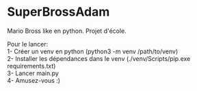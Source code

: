 # SuperBrossAdam
Mario Bross like en python. Projet d'école.

Pour le lancer:  
1- Créer un venv en python (python3 -m venv /path/to/venv)  
2- Installer les dépendances dans le venv (./venv/Scripts/pip.exe requirements.txt)  
3- Lancer main.py  
4- Amusez-vous :)  
